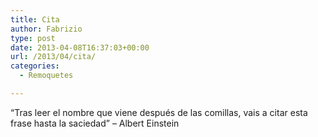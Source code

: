 ```yaml
---
title: Cita
author: Fabrizio
type: post
date: 2013-04-08T16:37:03+00:00
url: /2013/04/cita/
categories:
  - Remoquetes

---
```

&#8220;Tras leer el nombre que viene después de las comillas, vais a citar esta frase hasta la saciedad&#8221; &#8211; Albert Einstein